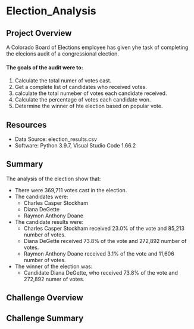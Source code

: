 # Election_Analysis

## Project Overview
A Colorado Board of Elections employee has given yhe task of completing the elecions audit of a congressional election.

#### The goals of the audit were to:

1. Calculate the total numer of votes cast.
2. Get a complete list of candidates who received votes.
3. calculate the total numeber of votes each candidate received.
4. Calculate the percentage of votes each candidate won.
5. Determine the winner of hte election based on popular vote.

## Resources
- Data Source: election_results.csv
- Software: Python 3.9.7, Visual Studio Code 1.66.2

## Summary
The analysis of the election show that:

- There were 369,711 votes cast in the election.
- The candidates were:
    - Charles Casper Stockham
    - Diana DeGette
    - Raymon Anthony Doane
- The candidate results were:
    - Charles Casper Stockham received 23.0% of the vote and 85,213 number of votes.
    - Diana DeGette received 73.8% of the vote and 272,892 number of votes.
    - Raymon Anthony Doane received 3.1% of the vote and 11,606 number of votes.
- The winner of the election was:
    - Candidate Diana DeGette, who received 73.8% of the vote and 272,892 numer of votes.

## Challenge Overview

## Challenge Summary


